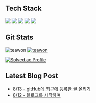 
## Tech Stack
<p align="left">
<img src="https://img.shields.io/badge/react-%2320232a.svg?style=for-the-badge&logo=react&logoColor=%2361DAFB" />
<img src="https://img.shields.io/badge/Spring_Boot-F2F4F9?style=for-the-badge&logo=spring-boot" />
<img src="https://img.shields.io/badge/docker-%230db7ed.svg?style=for-the-badge&logo=docker&logoColor=white" />
<img src="https://img.shields.io/badge/AWS-%23FF9900.svg?style=for-the-badge&logo=amazon-aws&logoColor=white"  />
<img src="https://img.shields.io/badge/GoogleCloud-%234285F4.svg?style=for-the-badge&logo=google-cloud&logoColor=white  " />

</p>

## Git Stats
![teawon](https://github-readme-stats.vercel.app/api?username=teawon&show_icons=true)
[![teawon](https://github-readme-stats.vercel.app/api/top-langs/?username=teawon&show_icons=true&hide_border=true&title_color=004386&icon_color=004386&layout=compact)](https://github.com/teawon)

[![Solved.ac Profile](http://mazassumnida.wtf/api/v2/generate_badge?boj=hiyou882)](https://solved.ac/hiyou882/)

## Latest Blog Post
 - [8/13 - gitHub에 최근에 등록한 글 올리기](https://teawon.github.io/blog/blog-2/)
 - [8/12 - 블로그를 시작하며](https://teawon.github.io/blog/init/)
